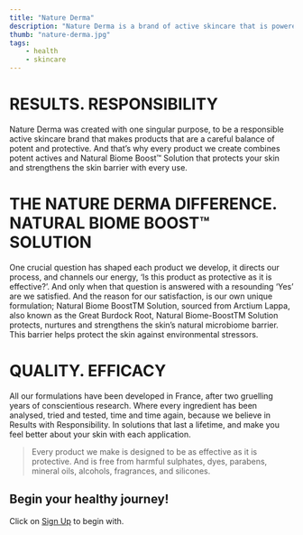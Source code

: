 ```yaml
---
title: "Nature Derma"
description: "Nature Derma is a brand of active skincare that is powered by a combination of potent actives and our unique microbiome balancing."
thumb: "nature-derma.jpg"
tags: 
    - health
    - skincare
---
```


# RESULTS. RESPONSIBILITY

Nature Derma was created with one singular purpose, to be a responsible active skincare brand that makes products that are a careful balance of potent and protective. And that’s why every product we create combines potent actives and Natural Biome Boost™ Solution that protects your skin and strengthens the skin barrier with every use.

# THE NATURE DERMA DIFFERENCE. NATURAL BIOME BOOST™ SOLUTION

One crucial question has shaped each product we develop, it directs our process, and channels our energy, ‘Is this product as protective as it is effective?’. And only when that question is answered with a resounding ‘Yes’ are we satisfied. And the reason for our satisfaction, is our own unique formulation; Natural Biome BoostTM Solution, sourced from Arctium Lappa, also known as the Great Burdock Root, Natural Biome-BoostTM Solution protects, nurtures and strengthens the skin’s natural microbiome barrier. This barrier helps protect the skin against environmental stressors.

# QUALITY. EFFICACY

All our formulations have been developed in France, after two gruelling years of conscientious research. Where every ingredient has been analysed, tried and tested, time and time again, because we believe in Results with Responsibility. In solutions that last a lifetime, and make you feel better about your skin with each application.

> Every product we make is designed to be as effective as it is protective. And is free from harmful sulphates, dyes, parabens, mineral oils, alcohols, fragrances, and silicones.

## Begin your healthy journey!

Click on [Sign Up](https://www.cuelinks.com/campaigns/nature-derma-affiliate-program#7500 "Sign Up Link") to begin with.